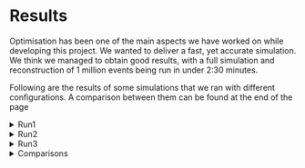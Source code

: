 # Results

Optimisation has been one of the main aspects we have worked on while developing this project. We wanted to deliver a fast, yet accurate simulation. We think we managed to obtain good results, with a full simulation and reconstruction of 1 million events being run in under 2:30 minutes.

Following are the results of some simulations that we ran with different configurations. A comparison between them can be found at the end of the page

<details>
<summary> Run1</summary>
<br>

## Run 1
Run1 simulation configuration [here](Figures/Run1/Config_Run.yaml)
- N events: 1 million
- Multiplicity distribution: [Charged-particle multiplicity measurement in proton-proton collisions at sqrt(s) = 7 TeV with ALICE at LHC](https://www.hepdata.net/record/54832)
- Angular distribution: Uniform
- $Z_{vertex}$ distribution: gaussian
- $\sigma_{x}=0.01$ cm, $\sigma_{y}=0.01$ cm, $\sigma_{z}=5.3$ cm
- Beam pipe radius: $3$ cm
- Detectors radii: $4$cm, $7$cm
- Noise: no

### Simulation

Firstly, this is a comparison between the multiplicity probability density function (pdf) and the (normalised) generated multiplicity distribution:

|![Multi_comparison](Figures/Run1/fTreeRec_Multi_comparison.png)| 
|:--:| 
|Comparison between the multiplicity pdf and the (normalised) generated multiplicity distribution| 

A good between the two distributions is observed.
In order to study the effects of the multiple scattering, it is possible to study the difference between the z coordinate distribution of the generated hit in the two layers and the z coordinate pdf of the vertex:

|![Z_generated](Figures/Run1/fTreeGen_Config.z.png)| 
|:--:| 
|Distribution of the generated z coordinate of the vertex. $\mathrm{RMS}=5.3$ cm| 

|![Z_comparison](Figures/Run1/fTreeGen_GenHits_comparison.png)| 
|:--:| 
|Comparison between the distributions of the hits' z coordinate for the first layer (in blue, $\mathrm{RMS}=6.7$ cm) and the second layer (in red, $\mathrm{RMS}=7.7$ cm)| 

To study how the smearing affects the reconstruction, it is possible to study the distributions of the reconstructed z coordinates of the hits on each detector's layer:


|![Z_comparison_reco](Figures/Run1/fTreeRec_RecHits_comparison.png)| 
|:--:| 
|Comparison between the distributions of the reconstructed (smeared) hits' z coordinate for the first layer (in blue, $\mathrm{RMS}=6.8$ cm) and the second layer (in red, $\mathrm{RMS}=7.4$ cm)| 

As expected, smearing does not have any effects on the shape of the distributions, nor does it affects the distributions widths as much as the multiple scattering does.

### Reconstruction
After the simulation finishes, vertexes are reconstructed and the resolution and effeciency of the detector are evaluated as a function of the event multiplicity and of the event's vertex Z coordinate. Run1 reconstruction configuration [here](Figures/Run1/Config_Run.yaml)

|![ResVsMult](Figures/Run1/ResolutionVsMultiplicity.png)| 
|:--:| 
|Detector's resolution as a function of multiplicity|

As expected, the resolution decreases with the growing of the multiplicity, getting lower then 100 $\mu $m at the highest multiplicities.
An increase in resolution is observed at the highest multiplicity bin, but this is due to fluctuations in the simulation (the number of generated events at such multiplicity is very low, as described by the multiplicity pdf).

|![ResVsZ](Figures/Run1/ResolutionVsZTrue.png)| 
|:--:| 
|Detector's resolution as a function of the Z coordinate of the generated vertex|

As expected, the resolution reaches its minimum when the vertex is generated at the center of the detector, then it grows by 20% up to the point where the vertex is generated outside the detector. In these cases, the resolution grows exponentially and the efficiency drops as it is observed in this graph:

|![EffVsZ](Figures/Run1/EffvsZ.png)| 
|:--:| 
|Detector's efficiency as a function of the Z coordinate of the generated vertex|

As expected, the efficiency peaks when the vertex is generated at the center of the detector; it then drops when the particles are generated outside the detector.

|![EffVsZ](Figures/Run1/Eff.png)| 
|:--:| 
|Detector's efficiency as a function of the event multiplicity|
</details>

<details>
<summary>Run2</summary>
<br>

## Run 2
Run2 simulation configuration [here](Figures/Run2/Config_Run.yaml)
Configuration: 
- N events: 1 million
- Multiplicity distribution: uniform between 0 and 100
- Angular distribution: [http://personalpages.to.infn.it/~masera/tans/tans2018/miscellanea/kinem.root](http://personalpages.to.infn.it/~masera/tans/tans2018/miscellanea/kinem.root), heta2 histogram
- $Z_{vertex}$ distribution: uniform between $-20$ and $20$ cm from the detector's centre
- $\sigma_{x}=0.01$ cm, $\sigma_{y}=0.01$ cm, $\sigma_{z}=5.3$ cm
- Beam pipe radius: $3$ cm
- Detectors radii: $4$cm, $7$cm
- Mean noise per layer: 10

### Simulation

Firstly, the simulated $\eta$ distribution is compared to the desired $\eta$ distribution:

|![Multi_comparison](Figures/Run2/eta_comparison.png)| 
|:--:| 
|Comparison between the (normalised) simulated $\eta$ distribution and the $\eta$ distribution probability function| 

A good between the two distributions is observed.

Major differeces between the $Z_{vertex}$ distributions and the $Z$ coordinates of the hits on the layers due to multiple scattering are not observed.


### Reconstruction
After the simulation finishes, vertexes are reconstructed and the resolution and effeciency of the detector are evaluated as a function of the event multiplicity and of the event's vertex Z coordinate. Run2 reconstruction configuration [here](Figures/Run2/Config_Reconstruction.yaml)

|![ResVsMult](Figures/Run2/ResolutionVsMultiplicity.png)| 
|:--:| 
|Detector's resolution as a function of multiplicity|

As expected, the resolution decreases with the growing of the multiplicity, getting lower then 100 $\mu $m at the highest multiplicities.
An increase in resolution is observed at the highest multiplicity bin, but this is due to fluctuations in the simulation (the number of generated events at such multiplicity is very low, as described by the multiplicity distribution).

|![ResVsZ](Figures/Run2/ResolutionVsZTrue.png)| 
|:--:| 
|Detector's resolution as a function of the Z coordinate of the generated vertex|

As expected, the resolution reaches its minimum when the vertex is generated at the center of the detector, then it grows by 20% up to the point where the vertex is generated outside the detector. In these cases, the resolution grows exponentially and the efficiency drops as it is observed in this graph:

|![EffVsZ](Figures/Run2/EffvsZ.png)| 
|:--:| 
|Detector's efficiency as a function of the Z coordinate of the generated vertex|

As expected, the efficieny peaks when the vertex is generated at the center of the detector; it then drops when the particles are generated outside the detector.

|![EffVsZ](Figures/Run2/Eff.png)| 
|:--:| 
|Detector's efficiency as a function of the event multiplicity|
</details>

<details>
<summary>Run3</summary>
<br>

## Run 3
Run3 simulation configuration [here](Figures/Run3/Config_Run.yaml)
Configuration: 
- N events: 1 million
- Multiplicity distribution: uniform between 0 and 100
- Angular distribution: [http://personalpages.to.infn.it/~masera/tans/tans2018/miscellanea/kinem.root](http://personalpages.to.infn.it/~masera/tans/tans2018/miscellanea/kinem.root), heta2 histogram
- $Z_{vertex}$ distribution: uniform between $-20$ and $20$ cm from the detector's centre
- $\sigma_{x}=0.01$ cm, $\sigma_{y}=0.01$ cm, $\sigma_{z}=5.3$ cm
- Beam pipe radius: $3$ cm
- Detectors radii: $4$cm, $7$cm
- Mean noise per layer: 10

### Simulation

Firstly, the simulated $\eta$ distribution is compared to the desired $\eta$ distribution:

|![Multi_comparison](Figures/Run3/fTreeRec_Multi_comparison.png)| 
|:--:| 
|Comparison between the (normalised) simulated $\eta$ distribution and the $\eta$ distribution probability function| 

A good between the two distributions is observed.

Major differeces between the $Z_{vertex}$ distributions and the $Z$ coordinates of the hits on the layers due to multiple scattering are not observed.


### Reconstruction
After the simulation finishes, vertexes are reconstructed and the resolution and effeciency of the detector are evaluated as a function of the event multiplicity and of the event's vertex Z coordinate. Run2 reconstruction configuration [here](Figures/Run3/Config_Reconstruction.yaml)

|![ResVsMult](Figures/Run3/ResolutionVsMultiplicity.png)| 
|:--:| 
|Detector's resolution as a function of multiplicity|

As expected, the resolution decreases with the growing of the multiplicity, getting lower then 100 $\mu $m at the highest multiplicities.
An increase in resolution is observed at the highest multiplicity bin, but this is due to fluctuations in the simulation (the number of generated events at such multiplicity is very low, as described by the multiplicity distribution).

|![ResVsZ](Figures/Run3/ResolutionVsZTrue.png)| 
|:--:| 
|Detector's resolution as a function of the Z coordinate of the generated vertex|

As expected, the resolution reaches its minimum when the vertex is generated at the center of the detector, then it grows by 20% up to the point where the vertex is generated outside the detector. In these cases, the resolution grows exponentially and the efficiency drops as it is observed in this graph:

|![EffVsZ](Figures/Run3/EffvsZ.png)| 
|:--:| 
|Detector's efficiency as a function of the Z coordinate of the generated vertex|

As expected, the efficieny peaks when the vertex is generated at the center of the detector; it then drops when the particles are generated outside the detector.

|![EffVsZ](Figures/Run3/Eff.png)| 
|:--:| 
|Detector's efficiency as a function of the event multiplicity|
</details>

<details>
<summary>Comparisons</summary>
<br>

## Comparisons

|![EffComparison](Figures/Comparisons/Eff_comparison_RUNS.png)| 
|:--:| 
|Detector's efficiency as a function of the event multiplicity|
|![EffVsZComparison](Figures/Comparisons/EffvsZ_comparison_RUNS.png)| 
|:--:| 
|Detector's efficiency as a function of the event multiplicity|
|![ResVsMultComparison](Figures/Comparisons/ResvsMult_comparison_RUNS.png)| 
|:--:| 
|Detector's efficiency as a function of the event multiplicity|
|![ResVsZComparison](Figures/Comparisons/ResVsZ_comparison_RUNS.png)| 
|:--:| 
|Detector's efficiency as a function of the event multiplicity|
</details>


